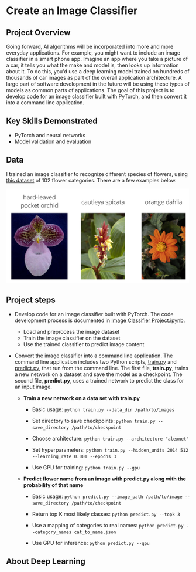 # Create an Image Classifier

## Project Overview
Going forward, AI algorithms will be incorporated into more and more everyday applications. For example, you might want to include an image classifier in a smart phone app. Imagine an app where you take a picture of a car, it tells you what the make and model is, then looks up information about it. To do this, you'd use a deep learning model trained on hundreds of thousands of car images as part of the overall application architecture. A large part of software development in the future will be using these types of models as common parts of applications. The goal of this project is to develop code for an image classifier built with PyTorch, and then convert it into a command line application.

## Key Skills Demonstrated
- PyTorch and neural networks
- Model validation and evaluation

## Data

I trained an image classifier to recognize different species of flowers, using [this dataset](http://www.robots.ox.ac.uk/~vgg/data/flowers/102/index.html) of 102 flower categories. There are a few examples below.

<img src='assets/Flowers.png' width=500px>

## Project steps

- Develop code for an image classifier built with PyTorch. The code development process is documented in [Image Classifier Project.ipynb](https://github.com/iDataist/Create-an-Image-Classifier/blob/master/Image%20Classifier%20Project.ipynb).
  - Load and preprocess the image dataset
  - Train the image classifier on the dataset
  - Use the trained classifier to predict image content

- Convert the image classifier into a command line application. The command line application includes two Python scripts, [train.py](https://github.com/iDataist/Create-an-Image-Classifier/blob/master/train.py) and [predict.py](https://github.com/iDataist/Create-an-Image-Classifier/blob/master/predict.py), that run from the command line. The first file, **train.py**, trains a new network on a dataset and save the model as a checkpoint. The second file, **predict.py**, uses a trained network to predict the class for an input image.

  - **Train a new network on a data set with train.py**

    - Basic usage: ```python train.py --data_dir /path/to/images```

    - Set directory to save checkpoints: ```python train.py --save_directory /path/to/checkpoint```

    - Choose architecture: ```python train.py --architecture "alexnet"```

    - Set hyperparameters: ```python train.py --hidden_units 2014 512 --learning_rate 0.001 --epochs 3```

    - Use GPU for training: ```python train.py --gpu```

  - **Predict flower name from an image with predict.py along with the probability of that name**

    - Basic usage: ```python predict.py --image_path /path/to/image --save_directory /path/to/checkpoint```

    - Return top K most likely classes: ```python predict.py --topk 3```

    - Use a mapping of categories to real names: ```python predict.py --category_names cat_to_name.json```

    - Use GPU for inference: ```python predict.py --gpu```

## About Deep Learning

